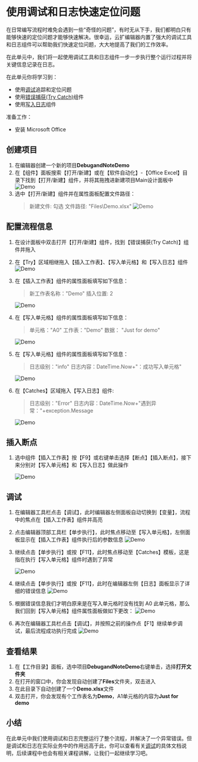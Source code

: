 # 使用调试和日志快速定位问题

在日常编写流程时难免会遇到一些“奇怪的问题”，有时无从下手，我们都明白只有能够快速的定位问题才能够快速解决。很幸运，云扩编辑器内置了强大的调试工具和日志组件可以帮助我们快速定位问题，大大地提高了我们的工作效率。

在此单元中，我们将一起使用调试工具和日志组件一步一步执行整个运行过程并将关键信息记录在日志。



在此单元你将学习到：
- 使用[调试](https://academy.bottime.com/wiki/Studio/Debugging.md?)追踪和定位问题
- 使用[错误捕获(Try Catch)](https://academy.bottime.com/zh-cn/wiki/Activities/WorkflowControl/TryCatch.md?_v=v2020.1)组件
- 使用[写入日志](https://academy.bottime.com/wiki/Activities/System/WriteLog.md?_v=v2020.1)组件


准备工作：
- 安装 Microsoft Office

## 创建项目

1. 在编辑器创建一个新的项目**DebugandNoteDemo**
2. 在【组件】面板搜索【打开/新建】或在【软件自动化】-【Office Excel】目录下找到【打开/新建】组件，并将其拖拽进新建项目Main设计面板中
![Demo](https://docimages.blob.core.chinacloudapi.cn/images/EncooLearn/DebugAndNote/DebugDemo-1.png)
3. 选中【打开/新建】组件并在属性面板配置文件路径：
   > 新建文件: 勾选 
   > 文件路径: "Files\Demo.xlsx" 
![Demo](https://docimages.blob.core.chinacloudapi.cn/images/EncooLearn/DebugAndNote/DD-1.png)



## 配置流程信息

1. 在设计面板中双击打开【打开/新建】组件，找到【错误捕获(Try Catch)】组件并拖入
2. 在【Try】区域相继拖入【插入工作表】、【写入单元格】和【写入日志】组件
![Demo](https://docimages.blob.core.chinacloudapi.cn/images/EncooLearn/DebugAndNote/DD-2.png)
3. 在【插入工作表】组件的属性面板填写如下信息：
   > 新工作表名称："Demo"
   > 插入位置: 2

    ![Demo](https://docimages.blob.core.chinacloudapi.cn/images/EncooLearn/DebugAndNote/DD-3.png)
4. 在【写入单元格】组件的属性面板填写如下信息：
   > 单元格："A0"
   > 工作表："Demo"
   > 数据： "Just for demo"

    ![Demo](https://docimages.blob.core.chinacloudapi.cn/images/EncooLearn/DebugAndNote/DD-44.png)

5. 在【写入单元格】组件的属性面板填写如下信息：
   > 日志级别："info"
   > 日志内容：DateTime.Now+"：成功写入单元格"

    ![Demo](https://docimages.blob.core.chinacloudapi.cn/images/EncooLearn/DebugAndNote/DD-5.png)

5. 在【Catches】区域拖入【写入日志】组件:
   > 日志级别："Error"
   > 日志内容：DateTime.Now+"遇到异常："+exception.Message

    ![Demo](https://docimages.blob.core.chinacloudapi.cn/images/EncooLearn/DebugAndNote/DD-6.png)

## 插入断点
1. 选中组件【插入工作表】按【F9】或右键单击选择【断点】【插入断点】，接下来分别对【写入单元格】和【写入日志】做此操作

    ![Demo](https://docimages.blob.core.chinacloudapi.cn/images/EncooLearn/DebugAndNote/DD-7.png)

## 调试
1. 在编辑器工具栏点击【调试】，此时编辑器左侧面板自动切换到【变量】，流程中的焦点在【插入工作表】组件并高亮
2. 点击编辑器顶部工具栏【单步执行】，此时焦点移动至【写入单元格】，左侧面板显示在【插入工作表】组件执行后的参数信息
    ![Demo](https://docimages.blob.core.chinacloudapi.cn/images/EncooLearn/DebugAndNote/DD-8.png)
3. 继续点击【单步执行】或按【F11】，此时焦点移动至【Catches】模板，这是指在执行【写入单元格】组件时遇到了异常

    ![Demo](https://docimages.blob.core.chinacloudapi.cn/images/EncooLearn/DebugAndNote/DD-12.png)

4. 继续点击【单步执行】或按【F11】，此时在编辑器左侧【日志】面板显示了详细的错误信息
    ![Demo](https://docimages.blob.core.chinacloudapi.cn/images/EncooLearn/DebugAndNote/DD-11.png)

4. 根据错误信息我们才明白原来是在写入单元格时没有找到 A0 此单元格，那么我们回到【写入单元格】组件属性面板做如下更改：
    ![Demo](https://docimages.blob.core.chinacloudapi.cn/images/EncooLearn/DebugAndNote/DD-13.png)

5. 再次在编辑器工具栏点击【调试】，并按照之前的操作点【F1】继续单步调试，最后流程成功执行完成
    ![Demo](https://docimages.blob.core.chinacloudapi.cn/images/EncooLearn/DebugAndNote/DD-14.png)

## 查看结果
1. 在【工作目录】面板，选中项目**DebugandNoteDemo**右键单击，选择**打开文件夹** 
2. 在打开的窗口中，你会发现自动创建了**Files**文件夹，双击进入
3. 在此目录下自动创建了一个**Demo.xlsx**文件
4. 双击打开，你会发现有个工作表名为**Demo**，A1单元格的内容为**Just for demo**


## 小结
在此单元中我们使用调试和日志完整运行了整个流程，并解决了一个异常错误。但是调试和日志在实际业务中的作用远高于此，你可以查看有关[调试](https://academy.bottime.com/wiki/Studio/Debugging.md?)的具体文档说明，后续课程中也会有相关课程讲解，让我们一起继续学习吧。